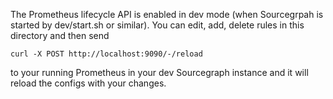 The Prometheus lifecycle API is enabled in dev mode (when Sourcegrpah is started by dev/start.sh or similar).
You can edit, add, delete rules in this directory and then send

```shell script
curl -X POST http://localhost:9090/-/reload
```

to your running Prometheus in your dev Sourcegraph instance and it will reload the configs with your changes.
